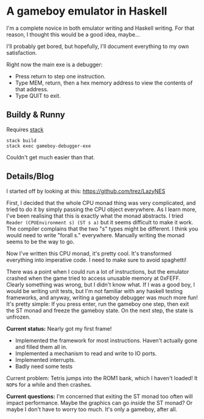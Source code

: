 # A gameboy emulator in Haskell
I'm a complete novice in both emulator writing and Haskell writing. For that reason, I thought this would be a good idea, maybe...

I'll probably get bored, but hopefully, I'll document everything to my own satisfaction.

Right now the main exe is a debugger: 
* Press return to step one instruction.
* Type MEM, return, then a hex memory address to view the contents of that address.
* Type QUIT to exit.

## Buildy & Runny
Requires [stack](https://docs.haskellstack.org)
```
stack build
stack exec gameboy-debugger-exe
```
Couldn't get much easier than that.

## Details/Blog

I started off by looking at this:
https://github.com/trez/LazyNES

First, I decided that the whole CPU monad thing was very complicated, and tried to do it by simply passing the CPU object everywhere.
As I learn more, I've been realising that this is exactly what the monad abstracts.
I tried `Reader (CPUEnvironment s) (ST s a)` but it seems difficult to make it work. The compiler complains that the two "s" types might be different. I think you would need to write "forall s." everywhere.
Manually writing the monad seems to be the way to go. 

Now I've written this CPU monad, it's pretty cool. It's transformed everything into imperative code.
I need to make sure to avoid spaghetti!

There was a point when I could run a lot of instructions, but the emulator crashed when the game tried to access unusable
memory at 0xFEFF. Clearly something was wrong, but I didn't know what. If I was a good boy, I would be writing unit tests,
but I'm not familiar with any haskell testing frameworks, and anyway, writing a gameboy debugger was much more fun!
It's pretty simple: If you press enter, run the gameboy one step, then exit the ST monad and freeze the gameboy state.
On the next step, the state is unfrozen.

**Current status:** Nearly got my first frame!

- Implemented the framework for most instructions. Haven't actually gone and filled them all in.
- Implemented a mechanism to read and write to IO ports.
- Implemented interrupts.
- Badly need some tests

Current problem: Tetris jumps into the ROM1 bank, which I haven't loaded! It `NOP`s for a while and then crashes.

**Current questions:**
I'm concerned that exiting the ST monad too often will impact performance. Maybe the graphics can go _inside_ the ST monad?
Or maybe I don't have to worry too much. It's only a gameboy, after all.
